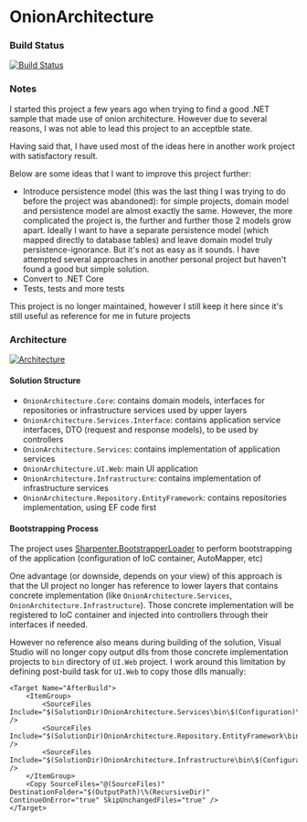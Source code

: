 # OnionArchitecture

### Build Status
[![Build Status](https://travis-ci.org/hpcsc/OnionArchitecture.png)](https://travis-ci.org/hpcsc/OnionArchitecture)

### Notes
I started this project a few years ago when trying to find a good .NET sample that made use of onion architecture. However due to several reasons, I was not able to lead this project to an acceptble state.

Having said that, I have used most of the ideas here in another work project with satisfactory result.

Below are some ideas that I want to improve this project further:

- Introduce persistence model (this was the last thing I was trying to do before the project was abandoned): for simple projects, domain model and persistence model are almost exactly the same. However, the more complicated the project is, the further and further those 2 models grow apart. Ideally I want to have a separate persistence model (which mapped directly to database tables) and leave domain model truly persistence-ignorance. But it's not as easy as it sounds. I have attempted several approaches in another personal project but haven't found a good but simple solution.
- Convert to .NET Core
- Tests, tests and more tests

This project is no longer maintained, however I still keep it here since it's still useful as reference for me in future projects

### Architecture

[![Architecture](https://dl.dropboxusercontent.com/u/55034418/OnionArchitectureDiagram.png)](https://dl.dropboxusercontent.com/u/55034418/OnionArchitectureDiagram.png)

#### Solution Structure

- `OnionArchitecture.Core`: contains domain models, interfaces for repositories or infrastructure services used by upper layers
- `OnionArchitecture.Services.Interface`: contains application service interfaces, DTO (request and response models), to be used by controllers
- `OnionArchitecture.Services`: contains implementation of application services
- `OnionArchitecture.UI.Web`: main UI application
- `OnionArchitecture.Infrastructure`: contains implementation of infrastructure services
- `OnionArchitecture.Repository.EntityFramework`: contains repositories implementation, using EF code first

#### Bootstrapping Process

The project uses [Sharpenter.BootstrapperLoader](https://github.com/hpcsc/Sharpenter.BootstrapperLoader) to perform bootstrapping of the application (configuration of IoC container, AutoMapper, etc)

One advantage (or downside, depends on your view) of this approach is that the UI project no longer has reference to lower layers that contains concrete implementation (like `OnionArchitecture.Services`, `OnionArchitecture.Infrastructure`). Those concrete implementation will be registered to IoC container and injected into controllers through their interfaces if needed. 

However no reference also means during building of the solution, Visual Studio will no longer copy output dlls from those concrete implementation projects to `bin` directory of `UI.Web` project. I work around this limitation by defining post-build task for `UI.Web` to copy those dlls manually:
```
<Target Name="AfterBuild">
    <ItemGroup>
        <SourceFiles Include="$(SolutionDir)OnionArchitecture.Services\bin\$(Configuration)\**\*.*" />
        <SourceFiles Include="$(SolutionDir)OnionArchitecture.Repository.EntityFramework\bin\$(Configuration)\**\*.*" />
        <SourceFiles Include="$(SolutionDir)OnionArchitecture.Infrastructure\bin\$(Configuration)\**\*.*" />
    </ItemGroup>
    <Copy SourceFiles="@(SourceFiles)" DestinationFolder="$(OutputPath)\%(RecursiveDir)" ContinueOnError="true" SkipUnchangedFiles="true" />
</Target>
```
